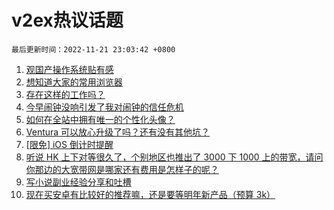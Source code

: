 # v2ex热议话题

`最后更新时间：2022-11-21 23:03:42 +0800`

1. [观国产操作系统贴有感](https://www.v2ex.com/t/896716)
1. [想知道大家的常用浏览器](https://www.v2ex.com/t/896743)
1. [存在这样的工作吗？](https://www.v2ex.com/t/896711)
1. [今早闹钟没响引发了我对闹钟的信任危机](https://www.v2ex.com/t/896693)
1. [如何在全站中拥有唯一的个性化头像？](https://www.v2ex.com/t/896721)
1. [Ventura 可以放心升级了吗？还有没有其他坑？](https://www.v2ex.com/t/896687)
1. [[限免] iOS 倒计时提醒](https://www.v2ex.com/t/896671)
1. [听说 HK 上下对等很久了，个别地区也推出了 3000 下 1000 上的带宽，请问你那边的大宽带网是哪家还有费用是怎样子的呢？](https://www.v2ex.com/t/896733)
1. [写小说副业经验分享和吐槽](https://www.v2ex.com/t/896811)
1. [现在买安卓有比较好的推荐嘛，还是要等明年新产品（预算 3k）](https://www.v2ex.com/t/896722)

